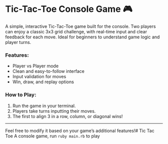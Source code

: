 # Tic-Tac-Toe Console Game 🎮

A simple, interactive Tic-Tac-Toe game built for the console. Two players can enjoy a classic 3x3 grid challenge, with real-time input and clear feedback for each move. Ideal for beginners to understand game logic and player turns.

### Features:
- Player vs Player mode
- Clean and easy-to-follow interface
- Input validation for moves
- Win, draw, and replay options

### How to Play:
1. Run the game in your terminal.
2. Players take turns inputting their moves.
3. The first to align 3 in a row, column, or diagonal wins!

---

Feel free to modify it based on your game’s additional features!# Tic Tac Toe
A console game, run ```ruby main.rb``` to play
